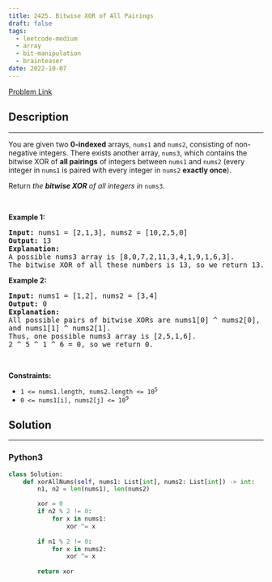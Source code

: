 ```yaml
---
title: 2425. Bitwise XOR of All Pairings
draft: false
tags: 
  - leetcode-medium
  - array
  - bit-manipulation
  - brainteaser
date: 2022-10-07
---
```


[Problem Link](https://leetcode.com/problems/bitwise-xor-of-all-pairings/)

## Description

---
<p>You are given two <strong>0-indexed</strong> arrays, <code>nums1</code> and <code>nums2</code>, consisting of non-negative integers. There exists another array, <code>nums3</code>, which contains the bitwise XOR of <strong>all pairings</strong> of integers between <code>nums1</code> and <code>nums2</code> (every integer in <code>nums1</code> is paired with every integer in <code>nums2</code> <strong>exactly once</strong>).</p>

<p>Return<em> the <strong>bitwise XOR</strong> of all integers in </em><code>nums3</code>.</p>

<p>&nbsp;</p>
<p><strong class="example">Example 1:</strong></p>

<pre>
<strong>Input:</strong> nums1 = [2,1,3], nums2 = [10,2,5,0]
<strong>Output:</strong> 13
<strong>Explanation:</strong>
A possible nums3 array is [8,0,7,2,11,3,4,1,9,1,6,3].
The bitwise XOR of all these numbers is 13, so we return 13.
</pre>

<p><strong class="example">Example 2:</strong></p>

<pre>
<strong>Input:</strong> nums1 = [1,2], nums2 = [3,4]
<strong>Output:</strong> 0
<strong>Explanation:</strong>
All possible pairs of bitwise XORs are nums1[0] ^ nums2[0], nums1[0] ^ nums2[1], nums1[1] ^ nums2[0],
and nums1[1] ^ nums2[1].
Thus, one possible nums3 array is [2,5,1,6].
2 ^ 5 ^ 1 ^ 6 = 0, so we return 0.
</pre>

<p>&nbsp;</p>
<p><strong>Constraints:</strong></p>

<ul>
	<li><code>1 &lt;= nums1.length, nums2.length &lt;= 10<sup>5</sup></code></li>
	<li><code>0 &lt;= nums1[i], nums2[j] &lt;= 10<sup>9</sup></code></li>
</ul>


## Solution

---
### Python3
``` py title='bitwise-xor-of-all-pairings'
class Solution:
    def xorAllNums(self, nums1: List[int], nums2: List[int]) -> int:
        n1, n2 = len(nums1), len(nums2)

        xor = 0
        if n2 % 2 != 0:
            for x in nums1:
                xor ^= x
        
        if n1 % 2 != 0:
            for x in nums2:
                xor ^= x
        
        return xor
```

